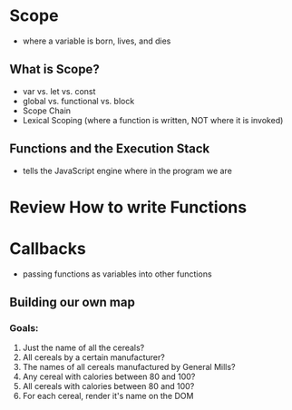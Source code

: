 # Scope
- where a variable is born, lives, and dies

## What is Scope?
- var vs. let vs. const
- global vs. functional vs. block
- Scope Chain
- Lexical Scoping (where a function is written, NOT where it is invoked)

## Functions and the Execution Stack
- tells the JavaScript engine where in the program we are

# Review How to write Functions

# Callbacks
- passing functions as variables into other functions

## Building our own map


### Goals:
1. Just the name of all the cereals?
2. All cereals by a certain manufacturer?
3. The names of all cereals manufactured by General Mills?
4. Any cereal with calories between 80 and 100?
5. All cereals with calories between 80 and 100?
6. For each cereal, render it's name on the DOM
